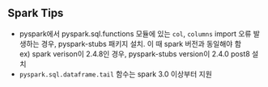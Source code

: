 ## Spark Tips
- pyspark에서 pyspark.sql.functions 모듈에 있는 `col`, `columns` import 오류 발생하는 경우, pyspark-stubs 패키지 설치. 이 때 spark 버전과 동일해야 함  
ex) spark verison이 2.4.8인 경우, pyspark-stubs version이 2.4.0 post8 설치
- `pyspark.sql.dataframe.tail` 함수는 spark 3.0 이상부터 지원
